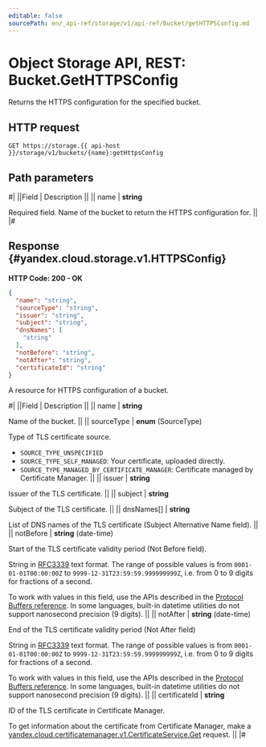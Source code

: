 ```yaml
---
editable: false
sourcePath: en/_api-ref/storage/v1/api-ref/Bucket/getHTTPSConfig.md
---
```


# Object Storage API, REST: Bucket.GetHTTPSConfig

Returns the HTTPS configuration for the specified bucket.

## HTTP request

```
GET https://storage.{{ api-host }}/storage/v1/buckets/{name}:getHttpsConfig
```

## Path parameters

#|
||Field | Description ||
|| name | **string**

Required field. Name of the bucket to return the HTTPS configuration for. ||
|#

## Response {#yandex.cloud.storage.v1.HTTPSConfig}

**HTTP Code: 200 - OK**

```json
{
  "name": "string",
  "sourceType": "string",
  "issuer": "string",
  "subject": "string",
  "dnsNames": [
    "string"
  ],
  "notBefore": "string",
  "notAfter": "string",
  "certificateId": "string"
}
```

A resource for HTTPS configuration of a bucket.

#|
||Field | Description ||
|| name | **string**

Name of the bucket. ||
|| sourceType | **enum** (SourceType)

Type of TLS certificate source.

- `SOURCE_TYPE_UNSPECIFIED`
- `SOURCE_TYPE_SELF_MANAGED`: Your certificate, uploaded directly.
- `SOURCE_TYPE_MANAGED_BY_CERTIFICATE_MANAGER`: Certificate managed by Certificate Manager. ||
|| issuer | **string**

Issuer of the TLS certificate. ||
|| subject | **string**

Subject of the TLS certificate. ||
|| dnsNames[] | **string**

List of DNS names of the TLS certificate (Subject Alternative Name field). ||
|| notBefore | **string** (date-time)

Start of the TLS certificate validity period (Not Before field).

String in [RFC3339](https://www.ietf.org/rfc/rfc3339.txt) text format. The range of possible values is from
`0001-01-01T00:00:00Z` to `9999-12-31T23:59:59.999999999Z`, i.e. from 0 to 9 digits for fractions of a second.

To work with values in this field, use the APIs described in the
[Protocol Buffers reference](https://developers.google.com/protocol-buffers/docs/reference/overview).
In some languages, built-in datetime utilities do not support nanosecond precision (9 digits). ||
|| notAfter | **string** (date-time)

End of the TLS certificate validity period (Not After field)

String in [RFC3339](https://www.ietf.org/rfc/rfc3339.txt) text format. The range of possible values is from
`0001-01-01T00:00:00Z` to `9999-12-31T23:59:59.999999999Z`, i.e. from 0 to 9 digits for fractions of a second.

To work with values in this field, use the APIs described in the
[Protocol Buffers reference](https://developers.google.com/protocol-buffers/docs/reference/overview).
In some languages, built-in datetime utilities do not support nanosecond precision (9 digits). ||
|| certificateId | **string**

ID of the TLS certificate in Certificate Manager.

To get information about the certificate from Certificate Manager, make a
[yandex.cloud.certificatemanager.v1.CertificateService.Get](/docs/certificate-manager/api-ref/Certificate/get#Get) request. ||
|#